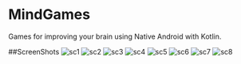 # MindGames

Games for improving your brain using Native Android with Kotlin.

##ScreenShots
![sc1](https://i2.paste.pics/85af34b05e3d6b934d37a9d549aacd1c.png)
![sc2](https://i2.paste.pics/a72405c997ca4b19767b46bf0462db0e.png)
![sc3](https://i2.paste.pics/472541d185461fba3e1853f24ff100c2.png)
![sc4](https://i2.paste.pics/10c59e1579923b158766a0ce23db14dd.png)
![sc5](https://i2.paste.pics/573ab9cdd872fca0d2b8ed640470d708.png)
![sc6](https://i2.paste.pics/ef76f55eb770eb6ec8d324ebe2a61e68.png)
![sc7](https://i2.paste.pics/2234db3ffacbea99092368e8895cc6eb.png)
![sc8](https://i2.paste.pics/f24d031197af584771701b538ddb23cc.png)